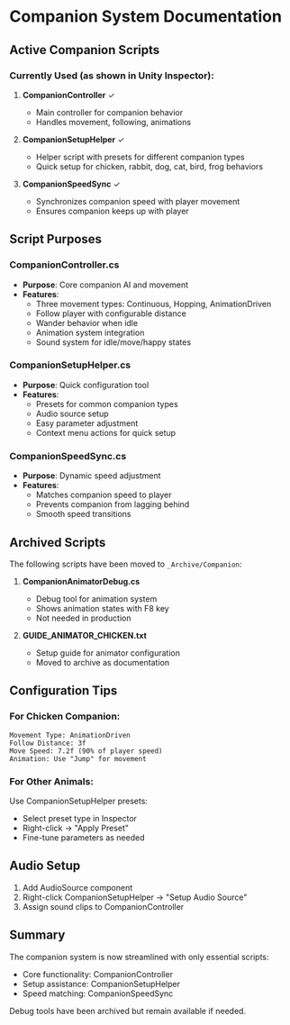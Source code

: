 # Companion System Documentation

## Active Companion Scripts

### Currently Used (as shown in Unity Inspector):
1. **CompanionController** ✓
   - Main controller for companion behavior
   - Handles movement, following, animations
   
2. **CompanionSetupHelper** ✓
   - Helper script with presets for different companion types
   - Quick setup for chicken, rabbit, dog, cat, bird, frog behaviors
   
3. **CompanionSpeedSync** ✓
   - Synchronizes companion speed with player movement
   - Ensures companion keeps up with player

## Script Purposes

### CompanionController.cs
- **Purpose**: Core companion AI and movement
- **Features**:
  - Three movement types: Continuous, Hopping, AnimationDriven
  - Follow player with configurable distance
  - Wander behavior when idle
  - Animation system integration
  - Sound system for idle/move/happy states

### CompanionSetupHelper.cs
- **Purpose**: Quick configuration tool
- **Features**:
  - Presets for common companion types
  - Audio source setup
  - Easy parameter adjustment
  - Context menu actions for quick setup

### CompanionSpeedSync.cs
- **Purpose**: Dynamic speed adjustment
- **Features**:
  - Matches companion speed to player
  - Prevents companion from lagging behind
  - Smooth speed transitions

## Archived Scripts

The following scripts have been moved to `_Archive/Companion`:

1. **CompanionAnimatorDebug.cs**
   - Debug tool for animation system
   - Shows animation states with F8 key
   - Not needed in production

2. **GUIDE_ANIMATOR_CHICKEN.txt**
   - Setup guide for animator configuration
   - Moved to archive as documentation

## Configuration Tips

### For Chicken Companion:
```
Movement Type: AnimationDriven
Follow Distance: 3f
Move Speed: 7.2f (90% of player speed)
Animation: Use "Jump" for movement
```

### For Other Animals:
Use CompanionSetupHelper presets:
- Select preset type in Inspector
- Right-click → "Apply Preset"
- Fine-tune parameters as needed

## Audio Setup
1. Add AudioSource component
2. Right-click CompanionSetupHelper → "Setup Audio Source"
3. Assign sound clips to CompanionController

## Summary

The companion system is now streamlined with only essential scripts:
- Core functionality: CompanionController
- Setup assistance: CompanionSetupHelper  
- Speed matching: CompanionSpeedSync

Debug tools have been archived but remain available if needed.